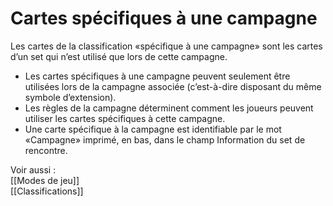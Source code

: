 # Cartes spécifiques à une campagne
Les cartes de la classification «spécifique à une campagne» sont les cartes d’un set qui n’est utilisé que lors de cette campagne.
- Les cartes spécifiques à une campagne peuvent seulement être utilisées lors de la campagne associée (c’est-à-dire disposant du même symbole d’extension).
- Les règles de la campagne déterminent comment les joueurs peuvent utiliser les cartes spécifiques à cette campagne.
- Une carte spécifique à la campagne est identifiable par le mot «Campagne» imprimé, en bas, dans le champ Information du set de rencontre.

Voir aussi :  
[[Modes de jeu]]  
[[Classifications]]